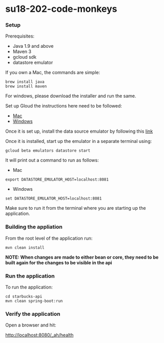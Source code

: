 # su18-202-code-monkeys

### Setup

Prerequisites:

* Java 1.9 and above
* Maven 3
* gcloud sdk
* datastore emulator

If you own a Mac, the commands are simple:

```
brew install java
brew install maven
```

For windows, please download the installer and run the same.


Set up Gloud the instructions here need to be followed:

* [Mac](https://cloud.google.com/sdk/docs/quickstart-macos)
* [Windows](https://cloud.google.com/sdk/docs/quickstart-windows)


Once it is set up, install the data source emulator by following this [link](https://cloud.google.com/datastore/docs/tools/datastore-emulator)


Once it is installed, start up the emulator in a separate terminal using:

```
gcloud beta emulators datastore start
```

It will print out a command to run as follows:
* Mac
```
export DATASTORE_EMULATOR_HOST=localhost:8081
```
* Windows
```
set DATASTORE_EMULATOR_HOST=localhost:8081
```

Make sure to run it from the terminal where you are starting up the application.

### Building the appliation
From the root level of the application run:

```
mvn clean install
```

**NOTE: When changes are made to either bean or core, they need to be built again for the changes to be visible in the api**

### Run the application
To run the application:

```
cd starbucks-api
mvn clean spring-boot:run
```

### Verify the application
Open a browser and hit:

[http://localhost:8080/_ah/health](http://localhost:8080/_ah/health)
